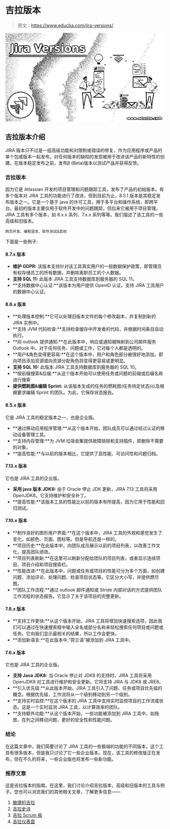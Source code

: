 # 吉拉版本

> 原文：<https://www.educba.com/jira-versions/>

![Jira Versions](img/d629ea9e232f5a2dc5fc3afbf26dcecf.png)



## 吉拉版本介绍

JIRA 版本只不过是一组高级功能和对限制或错误的修复，作为应用程序或产品的单个包或版本一起发布。对任何版本的缺陷的发现被用于改进该产品的新特性的创建。在版本稳定发布之前，发布β (Beta)版本以测试产品并获得反馈。

### 吉拉版本

因为它是 Atlassian 开发的项目管理和问题跟踪工具，发布了产品的初始版本。有多个版本对 JIRA 工具的功能进行了改进，但到目前为止，8.5.1 版本是其稳定发布版本之一。它是一个基于 java 的许可工具，用于多平台和操作系统，即跨平台。最初的版本主要仅用于软件开发中的问题跟踪，但后来它被用于项目管理。JIRA 工具有多个版本，如 8.x.x 系列、7.x.x 系列等等。我们描述了该工具的一些高级和旧版本。

<small>网页开发、编程语言、软件测试&其他</small>

下面是一些例子:

#### 8.7.x 版本

*   **维护 GDPR:** 该版本支持针对该工具真实用户的一般数据保护政策，即管理员有权存储员工的所有数据，并删除离职员工的个人数据。
*   **支持 SQL 11:** 此版本 JIRA 工具支持数据库到服务器的 SQL 11。
*   **支持数据中心认证:**该版本为用户提供 OpenID 认证，支持 JIRA 工具用户的数据中心认证。

#### 8.6.x 版本

*   **处理版本控制:**它可以处理旧版本文件的每个修改副本，并复制到新的 JIRA 实例中。
*   **支持 JVM 代码检查:**支持检查缓存中开发者的代码，并根据时间条目自动执行。
*   **向 outlook 提供通知:**在此版本中，响应或通知被映射到公司邮件服务 Outlook 中。对于任何任务、问题或工作，它对每个人都是透明的。
*   **用户&角色变得更容易:**在这个版本中，用户和角色部分被很好地添加，即向项目添加资源或向资源分配角色将变得更容易或更明显。
*   **支持 SQL 10:** 此版本 JIRA 工具支持数据库到服务器的 SQL 10。
*   **按前缀搜索&后缀:**从这个版本开始可以使用任务或问题的前缀或后缀名称进行搜索
*   **提供燃耗图&编辑 Sprint:** 从该版本生成的任务的燃耗图(任务待定状态)以及根据要求编辑 Sprint 的团队。为此，它保存状态报告。

#### 8.5.x 版本

它是 JIRA 工具的稳定版本之一，也是企业版。

*   **通过移动应用程序管理:**从这个版本开始，团队成员可以通过经过认证的移动设备管理工具。
*   **支持内存管理:**为 JVM 垃圾收集提供故障排除和支持插件，即删除不需要的对象。
*   **提高性能:**与以前的版本相比，它提供了高性能、可访问性和问题归档。

#### 7.13.x 版本

它也是 JIRA 工具的企业版。

*   **采用 java 版本 JDK8:** 由于 Oracle 停止 JDK 更新，JIRA 7.13 工具将采用 OpenJDK8。它支持维护和安全补丁。
*   **提高性能:**该版本工具的性能比以前的版本有所提高，因为它用于性能和回归测试。

#### 7.10.x 版本

*   **制作良好的图形用户界面:**在这个版本中，JIRA 工具的外观和感觉发生了变化，如颜色、页面、图标等。但是导航还是一样的。
*   **项目历史:**在此版本中，向团队成员展示以前的项目列表，以改善工作文化，提高团队绩效。
*   **项目列表刷新:**在这里可以刷新分配给团队的项目列表，或者显示连续项目、项目介绍和项目搜索栏。
*   **性能改进:**在此版本中，问题或任务或项目的性能可分为多个方面，如创建问题、添加评论、处理问题、检查项目状态等。它区分大小写，并提供燃尽图。
*   **团队工作流程:**通过 outlook 邮件通知或 Stride 内部对话的方式提供团队工作流程的状态报告。它显示了关于该项目的完整更新。

#### 7.8.x 版本

*   **支持工作更快:**从这个版本开始，JIRA 工具将增加快速搜索选项，因此我们可以通过在快速搜索框中输入全名或部分名称来轻松搜索任何项目或问题或任务。它向我们显示最相关的结果，所以工作会更快。
*   **添加新语言:**在此版本中,“荷兰语”被添加到 JIRA 工具中。

#### 7.6.x 版本

它也是 JIRA 工具的企业版。

*   **支持 Java JDK8:** 当 Oracle 停止对 JDK8 的支持时，JIRA 工具将采用 OpenJDK8 对工具进行维护和安全更新。它将支持 JIRA 与 JDK8 或 JRE8。
*   **引入优先级:**从此版本开始，JIRA 工具引入了问题、任务或项目优先级的概念。根据优先级，工作流将从一个级别移动到另一个级别。
*   **支持实时监控:**在这个版本的 JIRA 工具中支持实时监控项目的工作流或状态。这是一个实时监测 JIRA 工具，以计算效率的团队。
*   **支持额外功能:**从这个版本开始，一些功能被添加到 JIRA 工具中，如拖放、在列之间移动问题、更好的安全性和性能问题。

### 结论

在这篇文章中，我们简要讨论了 JIRA 工具的一些极端的功能的不同版本。这个工具有很多版本，但是我只讨论了它一些企业版本。现在，该工具的修改版正在发布，但在不久的将来，一些企业版也将发布一些新功能。

### 推荐文章

这是吉拉版本的指南。在这里，我们讨论介绍吉拉版本，高级和旧版本的工具与例子。您也可以浏览我们的其他相关文章，了解更多信息——

1.  [敏捷的吉拉](https://www.educba.com/agile-jira/)
2.  [吉拉史诗](https://www.educba.com/jira-epic/)
3.  [吉拉 Scrum 板](https://www.educba.com/jira-scrum-board/)
4.  [吉拉仪表盘](https://www.educba.com/jira-dashboard/)





